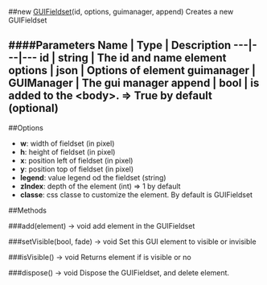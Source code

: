 ##new [GUIFieldset](#)(id, options, guimanager, append)
Creates a new GUIFieldset

####Parameters
Name | Type | Description
---|---|---
**id** | string | The id and name element
**options** | json | Options of element
**guimanager** | GUIManager | The gui manager
**append** | bool | is added to the &lt;body&gt;. =&gt; True by default (optional)
---

##Options

* **w**: width of fieldset (in pixel)
* **h**: height of fieldset (in pixel)
* **x**: position left of fieldset (in pixel)
* **y**: position top of fieldset (in pixel)
* **legend**: value legend od the fieldset (string)
* **zIndex**: depth of the element (int) =&gt; 1 by default
* **classe**: css classe to customize the element. By default is GUIFieldset

##Methods

###add(element) → void
add element in the GUIFieldset

###setVisible(bool, fade) → void
Set this GUI element to visible or invisible

###isVisible() → void
Returns element if is visible or no

###dispose() → void
Dispose the GUIFieldset, and delete element.
